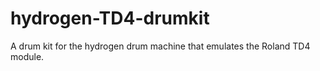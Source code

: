 # hydrogen-TD4-drumkit
A drum kit for the hydrogen drum machine that emulates the Roland TD4 module.
